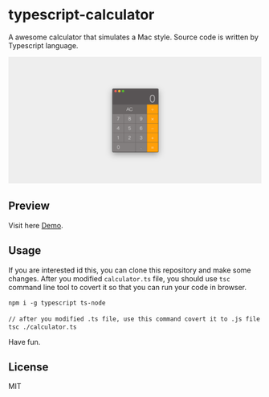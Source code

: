 # typescript-calculator

A awesome calculator that simulates a Mac style. Source code is written by Typescript language.

![calculator](./calculator.png)

## Preview

Visit here [Demo](http://captaininphw.xyz/typescript-calculator/).

## Usage

If you are interested id this, you can clone this repository and make some changes. After you modified `calculator.ts` file, you should use `tsc` command line tool to covert it so that you can run your code in browser.

```
npm i -g typescript ts-node

// after you modified .ts file, use this command covert it to .js file
tsc ./calculator.ts
```

Have fun.

## License

MIT
